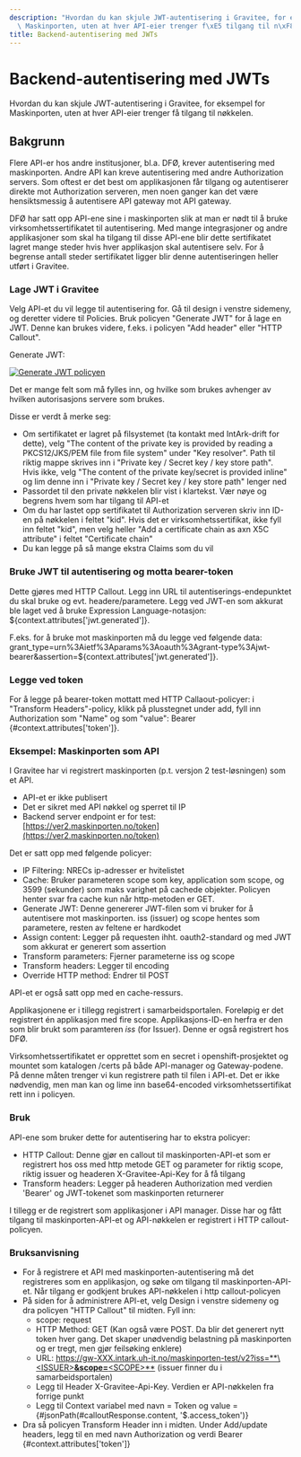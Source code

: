 ```yaml
---
description: "Hvordan du kan skjule JWT-autentisering i Gravitee, for eksempel for\
  \ Maskinporten, uten at hver API-eier trenger f\xE5 tilgang til n\xF8kkelen."
title: Backend-autentisering med JWTs
---
```


# Backend-autentisering med JWTs

Hvordan du kan skjule JWT-autentisering i Gravitee, for eksempel for Maskinporten, uten at hver API-eier trenger få tilgang til nøkkelen.

## Bakgrunn

Flere API-er hos andre institusjoner, bl.a. DFØ, krever autentisering med maskinporten. Andre API kan kreve autentisering med andre Authorization servers. Som oftest er det best om applikasjonen får tilgang og autentiserer direkte mot Authorization serveren, men noen ganger kan det være hensiktsmessig å autentisere API gateway mot API gateway.

DFØ har satt opp API-ene sine i maskinporten slik at man er nødt til å bruke virksomhetssertifikatet til autentisering. Med mange integrasjoner og andre applikasjoner som skal ha tilgang til disse API-ene blir dette sertifikatet lagret mange steder hvis hver applikasjon skal autentisere selv. For å begrense antall steder sertifikatet ligger blir denne autentiseringen heller utført i Gravitee.

### Lage JWT i Gravitee

Velg API-et du vil legge til autentisering for. Gå til design i venstre sidemeny, og deretter videre til Policies. Bruk policyen "Generate JWT" for å lage en JWT. Denne kan brukes videre, f.eks. i policyen "Add header" eller "HTTP Callout".

Generate JWT:

[![Generate JWT policyen](/datadeling/img/image-20200928103116-1.png)](/datadeling/img/image-20200928103116-1.png)

Det er mange felt som må fylles inn, og hvilke som brukes avhenger av hvilken autorisasjons servere som brukes.

 Disse er verdt å merke seg:

* Om sertifikatet er lagret på filsystemet (ta kontakt med IntArk-drift for dette), velg "The content of the private key is provided by reading a PKCS12/JKS/PEM file from file system" under "Key resolver". Path til riktig mappe skrives inn i "Private key / Secret key / key store path". Hvis ikke, velg "The content of the private key/secret is provided inline" og lim denne inn i "Private key / Secret key / key store path" lenger ned
* Passordet til den private nøkkelen blir vist i klartekst. Vær nøye og begrens hvem som har tilgang til API-et
* Om du har lastet opp sertifikatet til Authorization serveren skriv inn ID-en på nøkkelen i feltet "kid". Hvis det er virksomhetssertifikat, ikke fyll inn feltet "kid", men velg heller "Add a certificate chain as axn X5C attribute" i feltet "Certificate chain"
* Du kan legge på så mange ekstra Claims som du vil

### Bruke JWT til autentisering og motta bearer-token

Dette gjøres med HTTP Callout. Legg inn URL til autentiserings-endepunktet du skal bruke og evt. headere/parametere. Legg ved JWT-en som akkurat ble laget ved å bruke Expression Language-notasjon: ${context.attributes['jwt.generated']}.

F.eks. for å bruke mot maskinporten må du legge ved følgende data: grant\_type=urn%3Aietf%3Aparams%3Aoauth%3Agrant-type%3Ajwt-bearer&assertion=${context.attributes['jwt.generated']}.

### Legge ved token

For å legge på bearer-token mottatt med HTTP Callaout-policyer: i "Transform Headers"-policy, klikk på plusstegnet under add, fyll inn Authorization som "Name" og som "value": Bearer {#context.attributes['token']}.

### Eksempel: Maskinporten som API

I Gravitee har vi registrert maskinporten (p.t. versjon 2 test-løsningen) som et API.

* API-et er ikke publisert
* Det er sikret med API nøkkel og sperret til IP
* Backend server endpoint er for test: [https://ver2.maskinporten.no/token](https://ver2.maskinporten.no/token)

Det er satt opp med følgende policyer:

* IP Filtering: NRECs ip-adresser er hvitelistet
* Cache: Bruker parameteren scope som key, application som scope, og 3599 (sekunder) som maks varighet på cachede objekter. Policyen henter svar fra cache kun når http-metoden er GET.
* Generate JWT: Denne genererer JWT-filen som vi bruker for å autentisere mot maskinporten. iss (issuer) og scope hentes som parametere, resten av feltene er hardkodet
* Assign content: Legger på requesten ihht. oauth2-standard og med JWT som akkurat er generert som assertion
* Transform parameters: Fjerner parameterne iss og scope
* Transform headers: Legger til encoding
* Override HTTP method: Endrer til POST

API-et er også satt opp med en cache-ressurs.

Applikasjonene er i tillegg registrert i samarbeidsportalen. Foreløpig er det registrert én applikasjon med fire scope. Applikasjons-ID-en herfra er den som blir brukt som paramteren *iss* (for Issuer). Denne er også registrert hos DFØ.

Virksomhetssertifikatet er opprettet som en secret i openshift-prosjektet og mountet som katalogen /certs på både API-manager og Gateway-podene. På denne måten trenger vi kun registrere path til filen i API-et. Det er ikke nødvendig, men man kan og lime inn base64-encoded virksomhetssertifikat rett inn i policyen.

### Bruk

API-ene som bruker dette for autentisering har to ekstra policyer:

* HTTP Callout: Denne gjør en callout til maskinporten-API-et som er registrert hos oss med http metode GET og parameter for riktig scope, riktig issuer og headeren X-Gravitee-Api-Key for å få tilgang
* Transform headers: Legger på headeren Authorization med verdien 'Bearer' og JWT-tokenet som maskinporten returnerer

I tillegg er de registrert som applikasjoner i API manager. Disse har og fått tilgang til maskinporten-API-et og API-nøkkelen er registrert i HTTP callout-policyen.

### Bruksanvisning

* For å registrere et API med maskinporten-autentisering må det registreres som en applikasjon, og søke om tilgang til maskinporten-API-et. Når tilgang er godkjent brukes API-nøkkelen i http callout-policyen
* På siden for å administrere API-et, velg Design i venstre sidemeny og dra policyen "HTTP Callout" til midten. Fyll inn:
  * scope: request
  * HTTP Method: GET (Kan også være POST. Da blir det generert nytt token hver gang. Det skaper unødvendig belastning på maskinporten og er tregt, men gjør feilsøking enklere)
  * URL: [https://gw-XXX.intark.uh-it.no/maskinporten-test/v2?iss=**\<ISSUER\>**&scope=**\<SCOPE\>**](https://gw-XXX.intark.uh-it.no/maskinporten-test/v2?iss=**\<ISSUER\>**&scope=**\<SCOPE\>**) (issuer finner du i samarbeidsportalen)
  * Legg til Header X-Gravitee-Api-Key. Verdien er API-nøkkelen fra forrige punkt
  * Legg til Context variabel med navn = Token og value = {#jsonPath(#calloutResponse.content, '$.access\_token')}
* Dra så policyen Transform Header inn i midten. Under Add/update headers, legg til en med navn Authorization og verdi Bearer {#context.attributes['token']}
